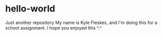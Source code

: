 # hello-world
Just another repository
My name is Kyle Fleskes, and I'm doing this for a school assignment. I hope you enjoyed this ^.^
